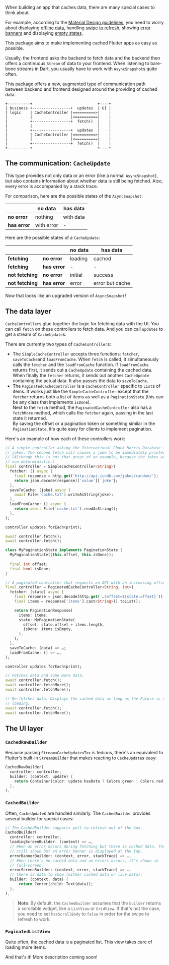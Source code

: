 When building an app that caches data, there are many special cases to think about.

For example, according to the [Material Design guidelines](https://material.io), you need to worry about displaying [offline data](https://material.io/design/communication/offline-states.html), handling [swipe to refresh](https://material.io/design/platform-guidance/android-swipe-to-refresh.html), showing [error banners](https://material.io/design/communication/confirmation-acknowledgement.html) and displaying [empty states](https://material.io/design/communication/empty-states.html).

This package aims to make implementing cached Flutter apps as easy as possible.

Usually, the frontend asks the backend to fetch data and the backend then offers a continuous `Stream` of data to your frontend.
When listening to bare-bone streams in Dart, you usually have to work with `AsyncSnapshot`s quite often.

This package offers a new, augmented type of communication path between backend and frontend designed around the providing of cached data.

```
+----------+                             +----+
| business +-----------------+  updates  | UI |
| logic    | CacheController |==========>|    |
|          |                 |<==========|    |
|          +-----------------+  fetch()  |    |
|          |                             |    |
|          +-----------------+  updates  |    |
|          | CacheController |==========>|    |
|          |                 |<==========|    |
|          +-----------------+  fetch()  |    |
+----------+                             +----+
```

## The communication: `CacheUpdate`

This type provides not only data or an error (like a normal `AsyncSnapshot`), but also contains information about whether data is still being fetched. Also, every error is accompanied by a stack trace.

For comparison, here are the possible states of the `AsyncSnapshot`:

|               | **no data** | **has data** |
| ------------- | ----------- | ------------ |
| **no error**  | nothing     | with data    |
| **has error** | with error  | -            |

Here are the possible states of a `CacheUpdate`:

|                  |               | **no data** | **has data**    |
| ---------------- | ------------- | ----------- | --------------- |
| **fetching**     | **no error**  | loading     | cached          |
| **fetching**     | **has error** | -           | -               |
| **not fetching** | **no error**  | initial     | success         |
| **not fetching** | **has error** | error       | error but cache |

Now that looks like an upgraded version of `AsyncSnapshot`!

## The data layer

`CacheController`s glue together the logic for fetching data with the UI.
You can call `fetch` on these controllers to fetch data. And you can call `updates` to get a stream of `CacheUpdate`s.

There are currently two types of `CacheController`s:

- The `SimpleCacheController` accepts three functions: `fetcher`, `saveToCache`and `loadFromCache`.
  When `fetch` is called, it simultaneously calls the `fetcher` and the `loadFromCache` function. If `loadFromCache` returns first, it sends out a `CacheUpdate` containing the cached data. When finally the `fetcher` returns, it sends out another `CacheUpdate` containing the actual data. It also passes the data to `saveToCache`.
- The `PaginatedCacheController` is a `CacheController` specific to `List`s of items. It works just like the `SimpleCacheController` except that the `fetcher` returns both a list of items as well as a `PaginationState` (this can be any class that implements `isDone`).  
  Next to the `fetch` method, the `PaginatedCacheController` also has a `fetchMore` method, which calls the `fetcher` again, passing in the last state it returned.  
  By saving the offset or a pagination token or something similar in the `PaginationState`, it's quite easy for clients to implement pagination.

Here's an example of how each of these controllers work:

```dart
// A simple controller asking the International Chuck Norris Database for
// jokes. The second fetch call causes a joke to be immediately printed.
// (Although this is not that great of an example, because the jokes are
// non-deterministic.)
final controller = SimpleCacheController<String>(
  fetcher: () async {
    final response = http.get('http://api.icndb.com/jokes/random/');
    return json.decode(response)['value']['joke'];
  },
  saveToCache: (joke) async {
    await File('cache.txt').writeAsString(joke);
  },
  loadFromCache: () async {
    return await File('cache.txt').readAsString();
  },
);

controller.updates.forEach(print);

await controller.fetch();
await controller.fetch();
```

```dart
class MyPaginationState implements PaginationState {
  MyPaginationState({this.offset, this.isDone});
  
  final int offset;
  final bool isDone;
}

// A paginated controller that requests an API with an increasing offset.
final controller = PaginatedCacheController<String, int>(
  fetcher: (state) async {
    final response = json.decode(http.get('…?offset=${state.offset}')).
    final items = response['items'].cast<String>().toList();

    return PaginationResponse(
      items: items,
      state: MyPaginationState(
        offset: state.offset + items.length,
        isDone: items.isEmpty,
      ),
    );
  },
  saveToCache: (data) => …;
  loadFromCache: () => …,
);

controller.updates.forEach(print);

// Fetches data and some more data.
await controller.fetch();
await controller.fetchMore();
await controller.fetchMore();

// Re-fetches data. Displays the cached data as long as the Future is still
// loading.
await controller.fetch();
await controller.fetchMore();
```

## The UI layer

### `CachedRawBuilder`

Because parsing `Stream<CacheUpdate<T>>` is tedious, there's an equivalent to Flutter's built-in `StreamBuilder` that makes reacting to `CacheUpdate`s easy:

```dart
CachedRawBuilder(
  controller: controller,
  builder: (context, update) {
    return Container(color: update.hasData ? Colors.green : Colors.red);
  },
),
```

### `CachedBuilder`

Often, `CacheUpdate`s are handled similarly.
The `CachedBuilder` provides several builder for special cases:

```dart
// The CachedBuilder supports pull-to-refresh out of the box.
CachedBuilder(
  controller: controller,
  loadingScreenBuilder: (context) => …,
  // When an error occurs during fetching but there is cached data, the data is
  // still shown but an error banner is displayed at the top.
  errorBannerBuilder: (context, error, stackTrace) => …,
  // When there's no cached data and an errors occurs, it's shown in
  // full-screen.
  errorScreenBuilder: (context, error, stackTrace) => …,
  // There is data to show (either cached data or live data).
  builder: (context, data) {
      return Center(child: Text(data));
  },
),
```

> **Note**: By default, the `CachedBuilder` assumes that the `builder` returns a scrollable widget, like a `ListView` or `GridView`. If that's not the case, you need to set `hasScrollBody` to `false` in order for the swipe to refresh to work.

### `PaginatedListView`

Quite often, the cached data is a paginated list.
This view takes care of loading more items.

And that's it!
More description coming soon!
